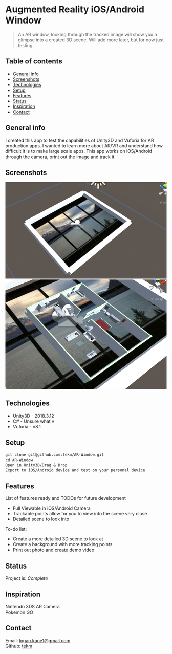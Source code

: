 # Augmented Reality iOS/Android Window
> An AR window, looking through the tracked image will show you a glimpse into a created 3D scene.
>Will add more later, but for now just testing.

## Table of contents
* [General info](#general-info)
* [Screenshots](#screenshots)
* [Technologies](#technologies)
* [Setup](#setup)
* [Features](#features)
* [Status](#status)
* [Inspiration](#inspiration)
* [Contact](#contact)

## General info
I created this app to test the capabilities of Unity3D and Vuforia for AR production apps. I wanted to learn more about AR/VR and understand how difficult it is to make large scale apps.
This app works on iOS/Android through the camera, print out the image and track it.

## Screenshots
![App in Action](img/Screen1.png)
![App in Action](img/Screen2.png)

## Technologies
* Unity3D - 2018.3.12
* C# - Unsure what v
* Vuforia - v8.1

## Setup
```
git clone git@github.com:tekm/AR-Window.git
cd AR-Window
Open in Unity3D/Drag & Drop
Export to iOS/Android device and test on your personal device
```

## Features
List of features ready and TODOs for future development
* Full Viewable in iOS/Android Camera
* Trackable points allow for you to view into the scene very close
* Detailed scene to look into

To-do list:
* Create a more detailed 3D scene to look at 
* Create a background with more tracking points
* Print out photo and create demo video 

## Status
Project is: _Complete_

## Inspiration
Nintendo 3DS AR Camera\
Pokemon GO

## Contact
Email: logan.kane1@gmail.com\
Github: [tekm](github.com/tekm)
